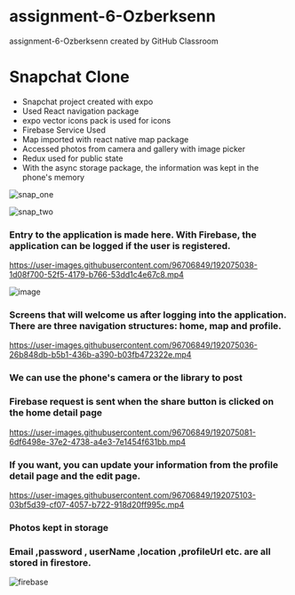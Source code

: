# assignment-6-Ozberksenn
assignment-6-Ozberksenn created by GitHub Classroom

<h1>Snapchat Clone</h1>
<ul>
  <li>Snapchat project created with expo</li>
  <li>Used React navigation package</li>
  <li>expo vector icons pack is used for icons</li>
  <li>Firebase Service Used</li>
  <li>Map imported with react native map package</li>
  <li>Accessed photos from camera and gallery with image picker</li>
  <li>Redux used for public state</li>
  <li>
With the async storage package, the information was kept in the phone's memory</li>
</ul>

![snap_one](https://user-images.githubusercontent.com/96706849/192071650-3821f1c7-e6b7-4c8e-90a7-26476dc16f4c.png)

![snap_two](https://user-images.githubusercontent.com/96706849/192071651-28bb462a-a2c2-44eb-a002-54711c65089d.png)


<h3>Entry to the application is made here. With Firebase, the application can be logged if the user is registered.</h3>

https://user-images.githubusercontent.com/96706849/192075038-1d08f700-52f5-4179-b766-53dd1c4e67c8.mp4 

![image](https://user-images.githubusercontent.com/96706849/192075189-29fd9e7f-0857-487d-8d94-8c6d0042d420.png)

<h3>Screens that will welcome us after logging into the application. There are three navigation structures: home, map and profile.</h3>

https://user-images.githubusercontent.com/96706849/192075036-26b848db-b5b1-436b-a390-b03fb472322e.mp4

<h3>We can use the phone's camera or the library to post</h3>
<h3>Firebase request is sent when the share button is clicked on the home detail page</h3>

https://user-images.githubusercontent.com/96706849/192075081-6df6498e-37e2-4738-a4e3-7e1454f631bb.mp4

<h3>If you want, you can update your information from the profile detail page and the edit page.</h3>

https://user-images.githubusercontent.com/96706849/192075103-03bf5d39-cf07-4057-b722-918d20ff995c.mp4

<h3>Photos kept in storage</h3>
<h3>Email ,password , userName ,location ,profileUrl etc. are all stored in firestore.</h3>

![firebase](https://user-images.githubusercontent.com/96706849/192075647-2cfec4c9-f1bb-4a81-828f-2e0902dd7869.png)






